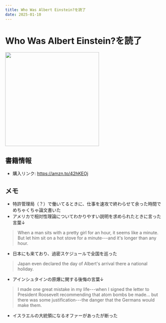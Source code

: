 ```yaml
---
title: Who Was Albert Einstein?を読了
date: 2025-01-10
---
```

# Who Was Albert Einstein?を読了
[<img src="https://m.media-amazon.com/images/I/91BX5S+-Z1L._SL1500_.jpg" width="300">](https://amzn.to/42hKEOj)
## 書籍情報
- 購入リンク: <https://amzn.to/42hKEOj>
## メモ
- 特許管理局（？）で働いてるときに、仕事を速攻で終わらせて余った時間でめちゃくちゃ論文書いた
- アメリカで相対性理論についてわかりやすい説明を求められたときに言った言葉↓
> When a man sits with a pretty girl for an hour, it seems like a minute. But let him sit on a hot stove for a minute---and it's longer than any hour.
- 日本にも来ており、過密スケジュールで全国を巡った
> Japan even declared the day of Albert's arrival there a national holiday.
- アインシュタインの原爆に関する後悔の言葉↓
> I made one great mistake in my life---when I signed the letter to President Roosevelt recommending that atom bombs be made... but there was some justification---the danger that the Germans would make them.
- イスラエルの大統領になるオファーがあったが断った